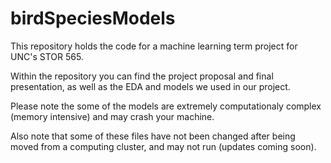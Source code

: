 # birdSpeciesModels
This repository holds the code for a machine learning term project for UNC's STOR 565.

Within the repository you can find the project proposal and final presentation, as well as the EDA and models we used in our project.

Please note the some of the models are extremely computationaly complex (memory intensive) and may crash your machine.

Also note that some of these files have not been changed after being moved from a computing cluster, and may not run (updates coming soon).
